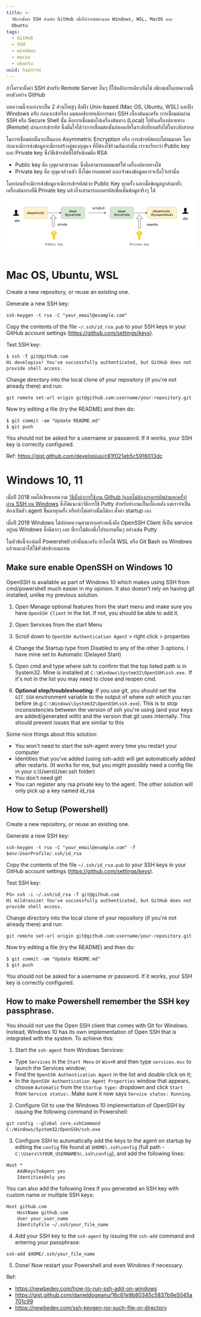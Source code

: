 ```yaml
---
title: >-
  วิธีการตั้งค่า SSH สำหรับ GitHub เพื่อให้จำรหัสผ่านบน Windows, WSL, MacOS และ
  Ubuntu
tags:
  - GitHub
  - SSH
  - windows
  - macos
  - ubuntu
uuid: hzpnrnx
---
```


ถ้าใครจะตั้งค่า SSH สำหรับ Remote Server อื่นๆ ก็ใช้หลักการเดียวกันได้ เพียงแต่ในบทความนี้ยกตัวอย่าง GitHub

บทความนี้จะแบ่งจะเป็น 2 ส่วนใหญ่ๆ คือฝั่ง Unix-based (Mac OS, Ubuntu, WSL) และฝั่ง Windows ครับ ก่อนจะเข้าเรื่อง ผมขออธิบายหลักการของ SSH เบื้องต้นนะครับ การเชื่อมต่อผ่าน SSH หรือ Secure Shell นั้น คือการเชื่อมต่อไปเครื่องต้นทาง (Local) ไปยังเครื่องปลายทาง (Remote) ผ่านการเข้ารหัส ซึ่งมั่นใจได้ว่าการเชื่อมต่อนั้นปลอดภัยในระดับที่ยอมรับได้ในระดับสากล

ในการเชื่อมต่อนั้นจะเป็นแบบ Asymmetric Encryption หรือ การเข้ารหัสแบบไม่สมมาตร
โดยก่อนจะมีการส่งข้อมูลจะมีการสร้างคู่ของกุญแจ ที่ก็ต้องใช้ร่วมกันเท่านั้น เราจะเรียกว่า Public key และ Private key ซึ่งวิธีเข้ารหัสที่ได้รับนิยมคือ RSA

- Public key คือ กุญแจสาธารณะ ซึ่งคือสามารถเผยแพร่ให้ เครื่องปลายทางได้
- Private key คือ กุญแจส่วนตัว ซึ่งไม่ควรเผยแพร่ และเจ้าของข้อมูลควรจะถือไว้เท่านั้น

โดยก่อนที่จะมีการส่งข้อมูลจะมีการเข้ารหัสด้วย Public Key ทุกครั้ง และเมื่อข้อมูลถูกส่งมายั่งเครื่องต้นทางที่มี Private key แล้วก็จะสามารถถอดรหัสเพื่อเห็นข้อมูลจริงๆ ได้

![](Asymmetric-Encryption.jpg)

# Mac OS, Ubuntu, WSL

Create a new repository, or reuse an existing one.

Generate a new SSH key:
```
ssh-keygen -t rsa -C "your_email@example.com"
```

Copy the contents of the file `~/.ssh/id_rsa.pub` to your SSH keys in your GitHub account settings (https://github.com/settings/keys).

Test SSH key:
```
$ ssh -T git@github.com
Hi developius! You've successfully authenticated, but GitHub does not provide shell access.
```

Change directory into the local clone of your repository (if you're not already there) and run:

```
git remote set-url origin git@github.com:username/your-repository.git
```

Now try editing a file (try the README) and then do:

```
$ git commit -am "Update README.md"
$ git push
```

You should not be asked for a username or password. If it works, your SSH key is correctly configured.

Ref: https://gist.github.com/developius/c81f021eb5c5916013dc


# Windows 10, 11

เมื่อปี 2018 ผมได้เขียนบทความ [วิธีตั้งค่าการใช้งาน Github (แบบไม่ต้องกรอกรหัสผ่านทุกครั้ง) ผ่าน SSH บน Windows](/s/mo4feik/) ซึ่งได้แนะนำวิธีการใช้ Putty สำหรับทำงานเป็นเบื้องหลัง แต่เราจำเป็นต้องเปิดตัว agent ขึ้นมาทุกครั้ง หรือถ้าไม่อย่างนั้นก็ต้อง ตั้งค่า startup เอง

เมื่อปี 2019 Windows ได้ปล่อยความสามารถอย่างหนึ่งคือ OpenSSH Client ที่เป็น service อยู่บน Windows ซึ่งดีมากๆ เลย ที่เราไม่ต้องพึ่งโปรแกรมอื่นๆ อย่างเช่น Putty

ในหัวข้อนี้จะเน้นที่ Powershell เท่านั้นนะครับ ถ้าใครใช้ WSL หรือ Git Bash บน Windows แล้วแนะนำให้ใช้หัวข้อข้างบนแทน

## Make sure enable OpenSSH on Windows 10

OpenSSH is available as part of Windows 10 which makes using SSH from cmd/powershell much easier in my opinion. It also doesn't rely on having git installed, unlike my previous solution.

1. Open Manage optional features from the start menu and make sure you have `OpenSSH Client` in the list. If not, you should be able to add it.

2. Open Services from the start Menu

3. Scroll down to `OpenSSH Authentication Agent` > right click > properties

4. Change the Startup type from Disabled to any of the other 3 options. I have mine set to Automatic (Delayed Start)

5. Open cmd and type where ssh to confirm that the top listed path is in System32. Mine is installed at `C:\Windows\System32\OpenSSH\ssh.exe.` If it's not in the list you may need to close and reopen cmd.
6. **Optional step/troubleshooting:** If you use git, you should set the `GIT_SSH` environment variable to the output of where ssh which you ran before (e.g `C:\Windows\System32\OpenSSH\ssh.exe`). This is to stop inconsistencies between the version of ssh you're using (and your keys are added/generated with) and the version that git uses internally. This should prevent issues that are similar to this

Some nice things about this solution:

- You won't need to start the ssh-agent every time you restart your computer
- Identities that you've added (using ssh-add) will get automatically added after restarts. (It works for me, but you might possibly need a config file in your c:\Users\User\.ssh folder)
- You don't need git!
- You can register any rsa private key to the agent. The other solution will only pick up a key named id_rsa

## How to Setup (Powershell)

Create a new repository, or reuse an existing one.

Generate a new SSH key:
```
ssh-keygen -t rsa -C "your_email@example.com" -f $env:UserProfile/.ssh/id_rsa
```

Copy the contents of the file `~/.ssh/id_rsa.pub` to your SSH keys in your GitHub account settings (https://github.com/settings/keys).

Test SSH key:
```
PS> ssh -i ~/.ssh/id_rsa -T git@github.com
Hi mildronize! You've successfully authenticated, but GitHub does not provide shell access.
```

Change directory into the local clone of your repository (if you're not already there) and run:

```
git remote set-url origin git@github.com:username/your-repository.git
```

Now try editing a file (try the README) and then do:

```
$ git commit -am "Update README.md"
$ git push
```

You should not be asked for a username or password. If it works, your SSH key is correctly configured.

## How to make Powershell remember the SSH key passphrase.

You should not use the Open SSH client that comes with Git for Windows. Instead, Windows 10 has its own implementation of Open SSH that is integrated with the system. To achieve this:

1. Start the `ssh-agent` from Windows Services:
  - Type `Services` in the `Start Menu` or `Win+R` and then type `services.msc` to launch the Services window;
  - Find the `OpenSSH Authentication Agent` in the list and double click on it;
  - In the `OpenSSH Authentication Agent Properties` window that appears, choose `Automatic` from the `Startup type:` dropdown and click `Start` from `Service status:`. Make sure it now says `Service status: Running`.

2. Configure Git to use the Windows 10 implementation of OpenSSH by issuing the following command in Powershell:
```
git config --global core.sshCommand C:/Windows/System32/OpenSSH/ssh.exe
```

3. Configure SSH to automatically add the keys to the agent on startup by editing the `config` file found at `$HOME\.ssh\config` (full path - `C:\Users\%YOUR_USERNAME%\.ssh\config`), and add the following lines:
```
Host *
	AddKeysToAgent yes
	IdentitiesOnly yes
```
  You can also add the following lines if you generated an SSH key with custom name or multiple SSH keys:
```
Host github.com
	HostName github.com
	User your_user_name
	IdentityFile ~/.ssh/your_file_name
```

4. Add your SSH key to the `ssh-agent` by issuing the `ssh-add` command and entering your passphrase:
```
ssh-add $HOME/.ssh/your_file_name
```

5. Done! Now restart your Powershell and even Windows if necessary.


Ref:

- https://newbedev.com/how-to-run-ssh-add-on-windows
- https://gist.github.com/danieldogeanu/16c61e9b80345c5837b9e5045a701c99
- https://newbedev.com/ssh-keygen-no-such-file-or-directory




